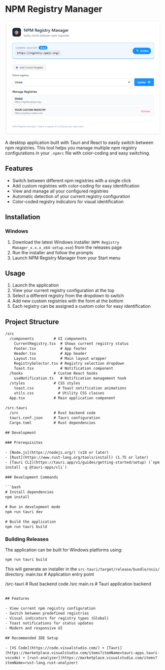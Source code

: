 # NPM Registry Manager

![](public/snapshot.png)


A desktop application built with Tauri and React to easily switch between npm registries. This tool helps you manage multiple npm registry configurations in your `.npmrc` file with color-coding and easy switching.

## Features

- Switch between different npm registries with a single click
- Add custom registries with color-coding for easy identification
- View and manage all your configured registries
- Automatic detection of your current registry configuration
- Color-coded registry indicators for visual identification

## Installation

### Windows

1. Download the latest Windows installer (`NPM Registry Manager_x.x.x_x64-setup.exe`) from the releases page
2. Run the installer and follow the prompts
3. Launch NPM Registry Manager from your Start menu

## Usage

1. Launch the application
2. View your current registry configuration at the top
3. Select a different registry from the dropdown to switch
4. Add new custom registries with the form at the bottom
5. Each registry can be assigned a custom color for easy identification

## Project Structure

```
/src
  /components         # UI components
    CurrentRegistry.tsx  # Shows current registry status
    Footer.tsx           # App footer
    Header.tsx           # App header
    Layout.tsx           # Main layout wrapper
    RegistrySelector.tsx # Registry selection dropdown
    Toast.tsx            # Notification component
  /hooks              # Custom React hooks
    useNotification.ts   # Notification management hook
  /styles             # CSS styles
    toast.css           # Toast notification animations
    utils.css           # Utility CSS classes
  App.tsx             # Main application component

/src-tauri
  /src                # Rust backend code
  tauri.conf.json     # Tauri configuration
  Cargo.toml          # Rust dependencies

## Development

### Prerequisites

- [Node.js](https://nodejs.org/) (v18 or later)
- [Rust](https://www.rust-lang.org/tools/install) (1.75 or later)
- [Tauri CLI](https://tauri.app/v1/guides/getting-started/setup) (`npm install -g @tauri-apps/cli`)

### Development Commands

```bash
# Install dependencies
npm install

# Run in development mode
npm run tauri dev

# Build the application
npm run tauri build
```

### Building Releases

The application can be built for Windows platforms using:

```bash
npm run tauri build
```

This will generate an installer in the `src-tauri/target/release/bundle/nsis/` directory.
  main.tsx            # Application entry point

/src-tauri           # Rust backend code
  /src
    main.rs          # Tauri application backend
```

## Features

- View current npm registry configuration
- Switch between predefined registries
- Visual indicators for registry types (Global)
- Toast notifications for status updates
- Modern and responsive UI

## Recommended IDE Setup

- [VS Code](https://code.visualstudio.com/) + [Tauri](https://marketplace.visualstudio.com/items?itemName=tauri-apps.tauri-vscode) + [rust-analyzer](https://marketplace.visualstudio.com/items?itemName=rust-lang.rust-analyzer)

